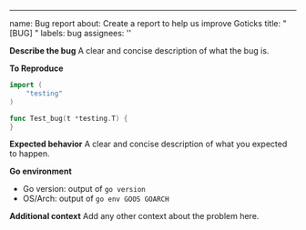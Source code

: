 ---
name: Bug report
about: Create a report to help us improve Goticks
title: "[BUG] "
labels: bug
assignees: ''

**Describe the bug**
A clear and concise description of what the bug is.

**To Reproduce**

```go
import (
    "testing"
)

func Test_bug(t *testing.T) {
}
```

**Expected behavior**
A clear and concise description of what you expected to happen.

**Go environment**
- Go version: output of `go version`
- OS/Arch: output of `go env GOOS GOARCH`

**Additional context**
Add any other context about the problem here.
